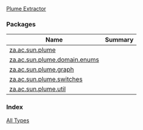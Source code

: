 [Plume Extractor](./index.md)

### Packages

| Name | Summary |
|---|---|
| [za.ac.sun.plume](za.ac.sun.plume/index.md) |  |
| [za.ac.sun.plume.domain.enums](za.ac.sun.plume.domain.enums/index.md) |  |
| [za.ac.sun.plume.graph](za.ac.sun.plume.graph/index.md) |  |
| [za.ac.sun.plume.switches](za.ac.sun.plume.switches/index.md) |  |
| [za.ac.sun.plume.util](za.ac.sun.plume.util/index.md) |  |

### Index

[All Types](alltypes/index.md)
